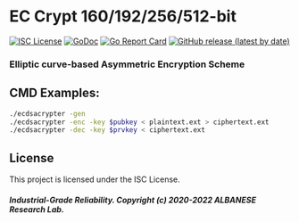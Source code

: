 # EC Crypt 160/192/256/512-bit
[![ISC License](http://img.shields.io/badge/license-ISC-blue.svg)](https://github.com/pedroalbanese/eccrypt/blob/master/LICENSE.md) 
[![GoDoc](https://godoc.org/github.com/pedroalbanese/eccrypt?status.png)](http://godoc.org/github.com/pedroalbanese/eccrypt)
[![Go Report Card](https://goreportcard.com/badge/github.com/pedroalbanese/eccrypt)](https://goreportcard.com/report/github.com/pedroalbanese/eccrypt)
[![GitHub release (latest by date)](https://img.shields.io/github/v/release/pedroalbanese/eccrypt)](https://github.com/pedroalbanese/eccrypt/releases)

### Elliptic curve-based Asymmetric Encryption Scheme

## CMD Examples:
```sh
./ecdsacrypter -gen
./ecdsacrypter -enc -key $pubkey < plaintext.ext > ciphertext.ext 
./ecdsacrypter -dec -key $prvkey < ciphertext.ext 
```

## License

This project is licensed under the ISC License.

##### Industrial-Grade Reliability. Copyright (c) 2020-2022 ALBANESE Research Lab.

